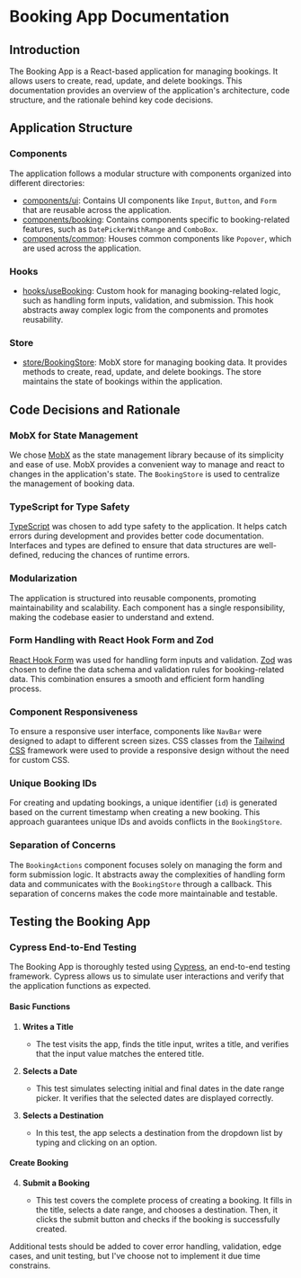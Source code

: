 # Booking App Documentation

## Introduction

The Booking App is a React-based application for managing bookings. It allows users to create, read, update, and delete bookings. This documentation provides an overview of the application's architecture, code structure, and the rationale behind key code decisions.

## Application Structure

### Components

The application follows a modular structure with components organized into different directories:

- [components/ui](#): Contains UI components like `Input`, `Button`, and `Form` that are reusable across the application.
- [components/booking](#): Contains components specific to booking-related features, such as `DatePickerWithRange` and `ComboBox`.
- [components/common](#): Houses common components like `Popover`, which are used across the application.

### Hooks

- [hooks/useBooking](#): Custom hook for managing booking-related logic, such as handling form inputs, validation, and submission. This hook abstracts away complex logic from the components and promotes reusability.

### Store

- [store/BookingStore](#): MobX store for managing booking data. It provides methods to create, read, update, and delete bookings. The store maintains the state of bookings within the application.

## Code Decisions and Rationale

### MobX for State Management

We chose [MobX](#) as the state management library because of its simplicity and ease of use. MobX provides a convenient way to manage and react to changes in the application's state. The `BookingStore` is used to centralize the management of booking data.

### TypeScript for Type Safety

[TypeScript](#) was chosen to add type safety to the application. It helps catch errors during development and provides better code documentation. Interfaces and types are defined to ensure that data structures are well-defined, reducing the chances of runtime errors.

### Modularization

The application is structured into reusable components, promoting maintainability and scalability. Each component has a single responsibility, making the codebase easier to understand and extend.

### Form Handling with React Hook Form and Zod

[React Hook Form](#) was used for handling form inputs and validation. [Zod](#) was chosen to define the data schema and validation rules for booking-related data. This combination ensures a smooth and efficient form handling process.

### Component Responsiveness

To ensure a responsive user interface, components like `NavBar` were designed to adapt to different screen sizes. CSS classes from the [Tailwind CSS](#) framework were used to provide a responsive design without the need for custom CSS.

### Unique Booking IDs

For creating and updating bookings, a unique identifier (`id`) is generated based on the current timestamp when creating a new booking. This approach guarantees unique IDs and avoids conflicts in the `BookingStore`.

### Separation of Concerns

The `BookingActions` component focuses solely on managing the form and form submission logic. It abstracts away the complexities of handling form data and communicates with the `BookingStore` through a callback. This separation of concerns makes the code more maintainable and testable.

## Testing the Booking App

### Cypress End-to-End Testing

The Booking App is thoroughly tested using [Cypress](https://www.cypress.io/), an end-to-end testing framework. Cypress allows us to simulate user interactions and verify that the application functions as expected.

#### Basic Functions

1. **Writes a Title**

   - The test visits the app, finds the title input, writes a title, and verifies that the input value matches the entered title.

2. **Selects a Date**

   - This test simulates selecting initial and final dates in the date range picker. It verifies that the selected dates are displayed correctly.

3. **Selects a Destination**

   - In this test, the app selects a destination from the dropdown list by typing and clicking on an option.

#### Create Booking

4. **Submit a Booking**

   - This test covers the complete process of creating a booking. It fills in the title, selects a date range, and chooses a destination. Then, it clicks the submit button and checks if the booking is successfully created.

Additional tests should be added to cover error handling, validation, edge cases, and unit testing, but I've choose not to implement it due time constrains.
